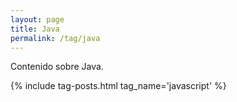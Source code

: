 ```yaml
---
layout: page
title: Java
permalink: /tag/java
---
```


Contenido sobre Java.

{% include tag-posts.html tag_name='javascript' %}